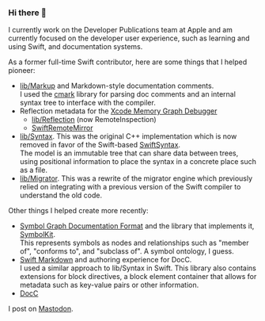 ### Hi there 👋

I currently work on the Developer Publications team at Apple and am currently focused on the developer user experience, such as learning and using Swift, and documentation systems.

As a former full-time Swift contributor, here are some things that I helped pioneer:

- [lib/Markup](https://github.com/apple/swift/tree/master/lib/Markup) and Markdown-style documentation comments.  
  I used the [cmark](https://github.com/apple/swift-cmark) library for parsing doc comments and an internal syntax tree to interface with the compiler.
- Reflection metadata for the [Xcode Memory Graph Debugger](https://developer.apple.com/documentation/xcode/improving_your_app_s_performance/reducing_your_app_s_memory_use/gathering_information_about_memory_use)
  - [lib/Reflection](https://github.com/apple/swift/tree/main/stdlib/public/RemoteInspection) (now RemoteInspection)
  - [SwiftRemoteMirror](https://github.com/apple/swift/blob/master/stdlib/public/SwiftRemoteMirror/SwiftRemoteMirror.cpp)
- [lib/Syntax](https://github.com/apple/swift/tree/master/lib/Syntax). 
  This was the original C++ implementation which is now removed in favor of the Swift-based [SwiftSyntax](https://github.com/apple/swift-syntax).  
  The model is an immutable tree that can share data between trees, using positional information to place the syntax in a concrete place such as a file.
- [lib/Migrator](https://github.com/apple/swift/tree/master/lib/Migrator). 
  This was a rewrite of the migrator engine which previously relied on integrating with a previous version of the Swift compiler to understand the old code.

Other things I helped create more recently:

- [Symbol Graph Documentation Format](https://github.com/apple/swift/tree/master/lib/SymbolGraphGen) and the library that implements it, [SymbolKit](https://github.com/apple/swift-docc-symbolkit).  
  This represents symbols as nodes and relationships such as "member of", "conforms to", and "subclass of". A symbol ontology, I guess.
- [Swift Markdown](https://github.com/apple/swift-markdown) and authoring experience for DocC.  
  I used a similar approach to lib/Syntax in Swift. This library also contains extensions for block directives, a block element container that allows for metadata such as key-value pairs or other information.
- [DocC](https://developer.apple.com/documentation/docc)

I post on <a rel="me" href="https://hachyderm.io/@bitjammer">Mastodon</a>.